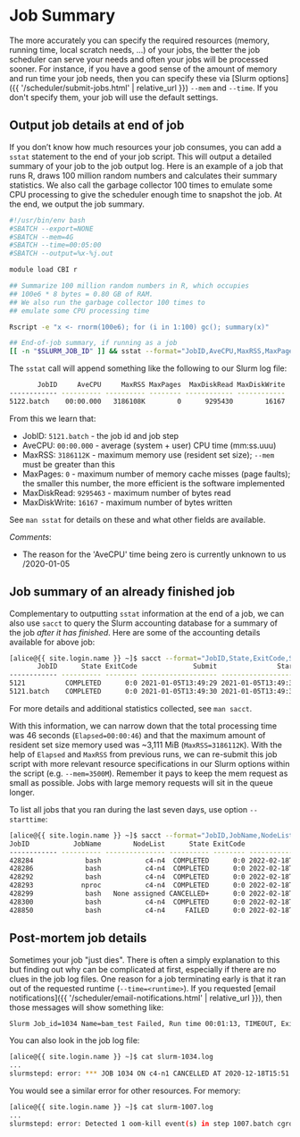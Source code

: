 # Job Summary

The more accurately you can specify the required resources (memory, running time, local scratch needs, ...) of your jobs, the better the job scheduler can serve your needs and often your jobs will be processed sooner.  For instance, if you have a good sense of the amount of memory and run time your job needs, then you can specify these via [Slurm options]({{ '/scheduler/submit-jobs.html' | relative_url }}) `--mem` and `--time`.  If you don't specify them, your job will use the default settings.


## Output job details at end of job

If you don’t know how much resources your job consumes, you can add a `sstat` statement to the end of your job script.  This will output a detailed summary of your job to the job output log. Here is an example of a job that runs R, draws 100 million random numbers and calculates their summary statistics. We also call the garbage collector 100 times to emulate some CPU processing to give the scheduler enough time to snapshot the job. At the end, we output the job summary.

```sh
#!/usr/bin/env bash
#SBATCH --export=NONE
#SBATCH --mem=4G
#SBATCH --time=00:05:00
#SBATCH --output=%x-%j.out

module load CBI r

## Summarize 100 million random numbers in R, which occupies
## 100e6 * 8 bytes = 0.80 GB of RAM.
## We also run the garbage collector 100 times to
## emulate some CPU processing time

Rscript -e "x <- rnorm(100e6); for (i in 1:100) gc(); summary(x)"

## End-of-job summary, if running as a job
[[ -n "$SLURM_JOB_ID" ]] && sstat --format="JobID,AveCPU,MaxRSS,MaxPages,MaxDiskRead,MaxDiskWrite" --allsteps --jobs="$SLURM_JOB_ID"
```

The `sstat` call will append something like the following to our Slurm log file:

```sh
       JobID     AveCPU     MaxRSS MaxPages  MaxDiskRead MaxDiskWrite 
------------ ---------- ---------- -------- ------------ ------------ 
5122.batch    00:00.000   3186108K        0      9295430        16167
```

From this we learn that:

* JobID: `5121.batch` - the job id and job step
* AveCPU: `00:00.000` - average (system + user) CPU time (mm:ss.uuu)
* MaxRSS: `3186112K` - maximum memory use (resident set size); `--mem` must be greater than this
* MaxPages: `0` - maximum number of memory cache misses (page faults); the smaller this number, the more efficient is the software implemented
* MaxDiskRead: `9295463` - maximum number of bytes read
* MaxDiskWrite: `16167` - maximum number of bytes written

See `man sstat` for details on these and what other fields are available.

_Comments_:

* The reason for the 'AveCPU' time being zero is currently unknown to us /2020-01-05



## Job summary of an already finished job

Complementary to outputting `sstat` information at the end of a job, we can also use `sacct` to query the Slurm accounting database for a summary of the job _after it has finished_.  Here are some of the accounting details available for above job:

```sh
[alice@{{ site.login.name }} ~]$ sacct --format="JobID,State,ExitCode,Submit,Start,Elapsed,AveCPU,CpuTime,MaxRSS,MaxPages,MaxDiskRead,MaxDiskWrite" -j 5121
       JobID      State ExitCode              Submit               Start    Elapsed     AveCPU    CPUTime     MaxRSS MaxPages  MaxDiskRead MaxDiskWrite 
------------ ---------- -------- ------------------- ------------------- ---------- ---------- ---------- ---------- -------- ------------ ------------ 
5121          COMPLETED      0:0 2021-01-05T13:49:29 2021-01-05T13:49:30   00:00:46              00:00:46                                               
5121.batch    COMPLETED      0:0 2021-01-05T13:49:30 2021-01-05T13:49:30   00:00:46   00:00:00   00:00:46   3186112K        0        8.86M        0.02M
```

For more details and additional statistics collected, see `man sacct`.


With this information, we can narrow down that the total processing time was 46 seconds (`Elapsed=00:00:46`) and that the maximum amount of resident set size  memory used was ~3,111 MiB (`MaxRSS=3186112K`).  With the help of `Elapsed` and `MaxRSS` from previous runs, we can re-submit this job script with more relevant resource specifications in our Slurm options within the script (e.g. `--mem=3500M`). Remember it pays to keep the mem request as small as possible. Jobs with large memory requests will sit in the queue longer.


To list all jobs that you ran during the last seven days, use option `--starttime`:

```sh
[alice@{{ site.login.name }} ~]$ sacct --format="JobID,JobName,NodeList,State,ExitCode,Submit,Start,Elapsed,AveCPU,CpuTime,MaxRSS,MaxPages,MaxDiskRead,MaxDiskWrite" --starttime=now-7days
JobID           JobName        NodeList      State ExitCode              Submit               Start    Elapsed     AveCPU    CPUTime     MaxRSS MaxPages  MaxDiskRead MaxDiskWrite 
------------ ---------- --------------- ---------- -------- ------------------- ------------------- ---------- ---------- ---------- ---------- -------- ------------ ------------ 
428284             bash           c4-n4  COMPLETED      0:0 2022-02-18T10:15:39 2022-02-18T10:15:39   00:01:01   00:00:00   01:05:04     11992K        0       23.59M        0.16M 
428286             bash           c4-n4  COMPLETED      0:0 2022-02-18T10:17:44 2022-02-18T10:17:44   00:00:36   00:00:01   00:38:24     86972K        0       14.99M        0.08M 
428292             bash           c4-n4  COMPLETED      0:0 2022-02-18T10:30:47 2022-02-18T10:30:47   00:00:06   00:00:00   00:01:36      7064K        0        0.36M        0.01M 
428293            nproc           c4-n4  COMPLETED      0:0 2022-02-18T10:30:57 2022-02-18T10:30:57   00:00:01   00:00:00   00:00:16      2172K        0        0.01M        0.00M 
428299             bash   None assigned CANCELLED+      0:0 2022-02-18T10:36:28 2022-02-18T10:38:54   00:00:00              00:00:00                                               
428300             bash           c4-n4  COMPLETED      0:0 2022-02-18T10:38:57 2022-02-18T10:38:57   09:51:27 1-09:14:50 19-17:09:36  27034524K     6045  1075023.24M   312038.07M 
428850             bash           c4-n4     FAILED      0:0 2022-02-18T22:46:08 2022-02-18T22:46:08   10:05:23 1-09:12:22 20-04:18:24  35361668K     6899   777877.95M   214575.54M 
```



## Post-mortem job details

Sometimes your job "just dies". There is often a simply explanation to this but finding out why can be complicated at first, especially if there are no clues in the job log files.  One reason for a job terminating early is that it ran out of the requested runtime (`--time=<runtime>`).  If you requested [email notifications]({{ '/scheduler/email-notifications.html' | relative_url }}), then those messages will show something like:

```sh
Slurm Job_id=1034 Name=bam_test Failed, Run time 00:01:13, TIMEOUT, ExitCode 0
```

You can also look in the job log file:

```sh
[alice@{{ site.login.name }} ~]$ cat slurm-1034.log
...
slurmstepd: error: *** JOB 1034 ON c4-n1 CANCELLED AT 2020-12-18T15:51:53 DUE TO TIME LIMIT 
```

You would see a similar error for other resources. For memory:

```sh 
[alice@{{ site.login.name }} ~]$ cat slurm-1007.log
...
slurmstepd: error: Detected 1 oom-kill event(s) in step 1007.batch cgroup. Some of your processes may have been killed by the cgroup out-of-memory handler.
```
